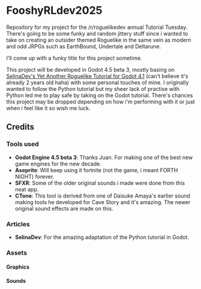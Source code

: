# FooshyRLdev2025
 Repository for my project for the /r/roguelikedev annual Tutorial Tuesday. There's going to be some funky and random jittery stuff since i wanted to take on creating an outsider themed Roguelike in the same vein as modern and odd JRPGs such as EarthBound, Undertale and Deltarune.

 I'll come up with a funky title for this project sometime.

 This project will be developed in Godot 4.5 beta 3, mostly basing on [SelinaDev's Yet Another Roguelike Tutorial for Godot 4.1](https://selinadev.github.io/05-rogueliketutorial-01/) (can't believe it's already 2 years old haha) with some personal touches of mine. I originally wanted to follow the Python tutorial but my sheer lack of practise with Python led me to play safe by taking on the Godot tutorial. There's chances this project may be dropped depending on how i'm performing with it or just when i feel like it so wish me luck.

## Credits
### Tools used
- **Godot Engine 4.5 beta 3**: Thanks Juan. For making one of the best new game engines for the new decade.
- **Aseprite**: Will keep using it fortnite (not the game, i meant FORTH NIGHT) forever.
- **SFXR**: Some of the older original sounds i made were done from this neat app.
- **CTone**: This tool is derived from one of Daisuke Amaya's earlier sound making tools he developed for Cave Story and it's amazing. The newer original sound effects are made on this.
### Articles
- **SelinaDev**: For the amazing adaptation of the Python tutorial in Godot.
### Assets
#### Graphics
#### Sounds